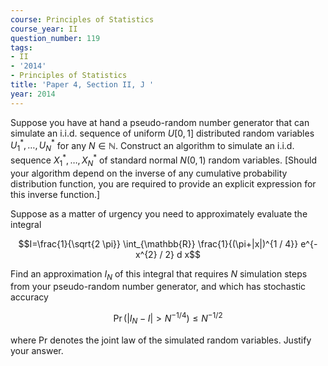 ```yaml
---
course: Principles of Statistics
course_year: II
question_number: 119
tags:
- II
- '2014'
- Principles of Statistics
title: 'Paper 4, Section II, J '
year: 2014
---
```




Suppose you have at hand a pseudo-random number generator that can simulate an i.i.d. sequence of uniform $U[0,1]$ distributed random variables $U_{1}^{*}, \ldots, U_{N}^{*}$ for any $N \in \mathbb{N}$. Construct an algorithm to simulate an i.i.d. sequence $X_{1}^{*}, \ldots, X_{N}^{*}$ of standard normal $N(0,1)$ random variables. [Should your algorithm depend on the inverse of any cumulative probability distribution function, you are required to provide an explicit expression for this inverse function.]

Suppose as a matter of urgency you need to approximately evaluate the integral

$$I=\frac{1}{\sqrt{2 \pi}} \int_{\mathbb{R}} \frac{1}{(\pi+|x|)^{1 / 4}} e^{-x^{2} / 2} d x$$

Find an approximation $I_{N}$ of this integral that requires $N$ simulation steps from your pseudo-random number generator, and which has stochastic accuracy

$$\operatorname{Pr}\left(\left|I_{N}-I\right|>N^{-1 / 4}\right) \leqslant N^{-1 / 2}$$

where Pr denotes the joint law of the simulated random variables. Justify your answer.